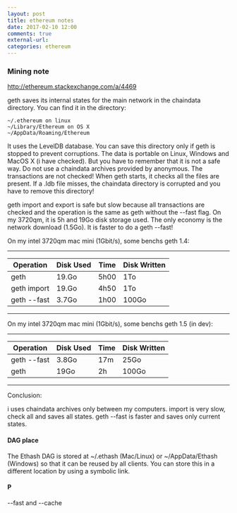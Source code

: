 ```yaml
---
layout: post
title: ethereum notes 
date: 2017-02-10 12:00
comments: true
external-url:
categories: ethereum 
---
```


### Mining note

http://ethereum.stackexchange.com/a/4469

geth saves its internal states for the main network in the chaindata directory. You can find it in the directory:

```
~/.ethereum on linux
~/Library/Ethereum on OS X
~/AppData/Roaming/Ethereum
```

It uses the LevelDB database. You can save this directory only if geth is stopped to prevent corruptions. The data is portable on Linux, Windows and MacOS X (i have checked). But you have to remember that it is not a safe way. Do not use a chaindata archives provided by anonymous. The transactions are not checked! When geth starts, it checks all the files are present. If a .ldb file misses, the chaindata directory is corrupted and you have to remove this directory!

geth import and export is safe but slow because all transactions are checked and the operation is the same as geth without the --fast flag. On my 3720qm, it is 5h and 19Go disk storage used. The only economy is the network download (1.5Go). It is faster to do a geth --fast!

On my intel 3720qm mac mini (1Gbit/s), some benchs geth 1.4:

__________________________________________________
| Operation   | Disk Used | Time | Disk Written  |
|-------------|-----------|------|---------------|
| geth        | 19.Go     | 5h00 | 1To           |
| geth import | 19.Go     | 4h50 | 1To           |
| geth --fast | 3.7Go     | 1h00 | 100Go         |
--------------------------------------------------
On my intel 3720qm mac mini (1Gbit/s), some benchs geth 1.5 (in dev):

__________________________________________________
| Operation   | Disk Used | Time | Disk Written  |
|-------------|-----------|------|---------------|
| geth --fast | 3.8Go     | 17m  | 25Go          |
| geth        | 19Go      | 2h   | 100Go         |
--------------------------------------------------
Conclusion:

i uses chaindata archives only between my computers.
import is very slow, check all and saves all states.
geth --fast is faster and saves only current states.


#### DAG place

The Ethash DAG is stored at ~/.ethash (Mac/Linux) or ~/AppData/Ethash (Windows) so that it can be reused by all clients. You can store this in a different location by using a symbolic link.

#### P

--fast and --cache 
